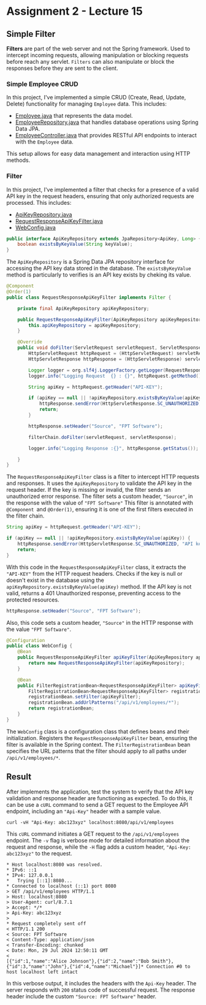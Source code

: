 # Assignment 2 - Lecture 15

## Simple Filter

**Filters** are part of the web server and not the Spring framework. Used to intercept incoming requests, allowing manipulation or blocking requests before reach any servlet. `Filters` can also manipulate or block the responses before they are sent to the client.

### Simple Employee CRUD

In this project, I've implemented a simple CRUD (Create, Read, Update, Delete) functionality for managing `Employee` data. This includes:

- [Employee.java](assignment2/src/main/java/com/fsoft/lecture15/assignment2/entity/Employee.java) that represents the data model.
- [EmployeeRepository.java](assignment2/src/main/java/com/fsoft/lecture15/assignment2/repository/EmployeeRepository.java) that handles database operations using Spring Data JPA.
- [EmployeeController.java](assignment2/src/main/java/com/fsoft/lecture15/assignment2/controller/EmployeeController.java) that provides RESTful API endpoints to interact with the `Employee` data.

This setup allows for easy data management and interaction using HTTP methods.

### Filter

In this project, I've implemented a filter that checks for a presence of a valid API key in the request headers, ensuring that only authorized requests are processed. This includes:

- [ApiKeyRepository.java](assignment2/src/main/java/com/fsoft/lecture15/assignment2/repository/ApiKeyRepository.java)
- [RequestResponseApiKeyFilter.java](assignment2/src/main/java/com/fsoft/lecture15/assignment2/filter/RequestResponseApiKeyFilter.java)
- [WebConfig.java](assignment2/src/main/java/com/fsoft/lecture15/assignment2/config/WebConfig.java)

```java
public interface ApiKeyRepository extends JpaRepository<ApiKey, Long> {
    boolean existsByKeyValue(String keyValue);
}
```

The `ApiKeyRepository` is a Spring Data JPA repository interface for accessing the API key data stored in the database. The `existsByKeyValue` method is particularly to verifies is an API key exists by cheking its value.

```java
@Component
@Order(1)
public class RequestResponseApiKeyFilter implements Filter {

    private final ApiKeyRepository apiKeyRepository;

    public RequestResponseApiKeyFilter(ApiKeyRepository apiKeyRepository) {
        this.apiKeyRepository = apiKeyRepository;
    }

    @Override
    public void doFilter(ServletRequest servletRequest, ServletResponse servletResponse, FilterChain filterChain) throws IOException, ServletException {
        HttpServletRequest httpRequest = (HttpServletRequest) servletRequest;
        HttpServletResponse httpResponse = (HttpServletResponse) servletResponse;

        Logger logger = org.slf4j.LoggerFactory.getLogger(RequestResponseApiKeyFilter.class);
        logger.info("Logging Request  {} : {}", httpRequest.getMethod(), httpRequest.getRequestURI());

        String apiKey = httpRequest.getHeader("API-KEY");

        if (apiKey == null || !apiKeyRepository.existsByKeyValue(apiKey)) {
            httpResponse.sendError(HttpServletResponse.SC_UNAUTHORIZED, "API key is missing or invalid");
            return;
        }

        httpResponse.setHeader("Source", "FPT Software");

        filterChain.doFilter(servletRequest, servletResponse);

        logger.info("Logging Response :{}", httpResponse.getStatus());

    }
}
```

The `RequestResponseApiKeyFilter` class is a filter to intercept HTTP requests and responses. It uses the `ApiKeyRepository` to validate the API key in the request header. If the key is missing or invalid, the filter sends an unauthorized error response. The filter sets a custom header, `"Source"`, in the response with the value of `"FPT Software"` This filter is annotated with `@Component `and `@Order(1)`, ensuring it is one of the first filters executed in the filter chain.

```java
String apiKey = httpRequest.getHeader("API-KEY");

if (apiKey == null || !apiKeyRepository.existsByKeyValue(apiKey)) {
    httpResponse.sendError(HttpServletResponse.SC_UNAUTHORIZED, "API key is missing or invalid");
    return;
}
```

With this code in the `RequestResponseApiKeyFilter` class, it extracts the `"API-KEY"` from the HTTP request headers. Checks if the key is null or doesn't exist in the database using the `apiKeyRepository.existsByKeyValue(apiKey)` method. If the API key is not valid, returns a 401 Unauthorized response, preventing access to the protected resources.

```java
httpResponse.setHeader("Source", "FPT Software");
```

Also, this code sets a custom header, `"Source"` in the HTTP response with the value `"FPT Software"`.

```java
@Configuration
public class WebConfig {
    @Bean
    public RequestResponseApiKeyFilter apiKeyFilter(ApiKeyRepository apiKeyRepository) {
        return new RequestResponseApiKeyFilter(apiKeyRepository);
    }

    @Bean
    public FilterRegistrationBean<RequestResponseApiKeyFilter> apiKeyFilterRegistration(RequestResponseApiKeyFilter apiKeyFilter) {
        FilterRegistrationBean<RequestResponseApiKeyFilter> registrationBean = new FilterRegistrationBean<>();
        registrationBean.setFilter(apiKeyFilter);
        registrationBean.addUrlPatterns("/api/v1/employees/*");
        return registrationBean;
    }
}
```

The `WebConfig` class is a configuration class that defines beans and their initialization. Registers the `RequestResponseApiKeyFilter` bean, ensuring the filter is available in the Spring context. The `FilterRegistrationBean` bean specifies the URL patterns that the filter should apply to all paths under `/api/v1/employees/*`.

## Result

After implements the application, test the system to verify that the API key validation and response header are functioning as expected. To do this, it can be use a `cURL` command to send a GET request to the Employee API endpoint, including an `"Api-Key"` header with a sample value.

```log
curl -vH "Api-Key: abc123xyz" localhost:8080/api/v1/employees
```

This `cURL` command initiates a GET request to the `/api/v1/employees` endpoint. The `-v` flag is verbose mode for detailed information about the request and response, while the `-H` flag adds a custom header, `"Api-Key: abc123xyz"` to the request.

```log
* Host localhost:8080 was resolved.
* IPv6: ::1
* IPv4: 127.0.0.1
*   Trying [::1]:8080...
* Connected to localhost (::1) port 8080
> GET /api/v1/employees HTTP/1.1
> Host: localhost:8080
> User-Agent: curl/8.7.1
> Accept: */*
> Api-Key: abc123xyz
>
* Request completely sent off
< HTTP/1.1 200
< Source: FPT Software
< Content-Type: application/json
< Transfer-Encoding: chunked
< Date: Mon, 29 Jul 2024 12:50:11 GMT
<
[{"id":1,"name":"Alice Johnson"},{"id":2,"name":"Bob Smith"},{"id":3,"name":"John"},{"id":4,"name":"Michael"}]* Connection #0 to host localhost left intact
```

In this verbose output, it includes the headers with the `Api-Key` header. The server responds with `200` status code of successful request. The response header include the custom `"Source: FPT Software"` header.

